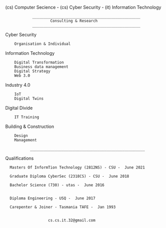 (cs) Computer Secience - (cs) Cyber Security - (it) Information Technology 

                ________________________________________________
                        Consulting & Research 
                ________________________________________________

  Cyber Security 
   
        Organisation & Individual

  Information Technology  
   
        Digital Transformation 
        Business data management
        Digital Strategy
        Web 3.0

  Industry 4.0
   
        IoT
        Digital Twins

  Digital Divide
  
        IT Training 
        
  Building & Construction
   
        Design
        Management   
        
               ___________________________________________________
               
Qualifications

      Masters Of InformTion Technology (2812NS) - CSU -  June 2021
      
      Graduate Diploma CyberSec (2318CS) - CSU -  June 2018
      
      Bachelor Science (730) - utas -  June 2016 
   
      
      Diploma Engineering - USQ -  June 2017
      
      Carepenter & Joiner - Tasmania TAFE -  Jan 1993
    
 
                       cs.cs.it.32@gmail.com
